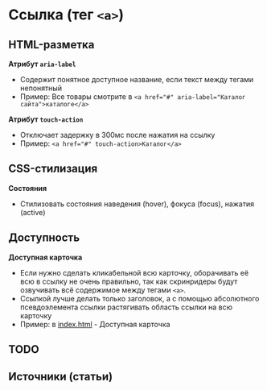 # **Ссылка (тег `<a>`)**

## HTML-разметка
**Атрибут `aria-label`**
- Содержит понятное доступное название, если текст между тегами непонятный
- Пример: Все товары смотрите в `<a href="#" aria-label="Каталог сайта">каталоге</a>`

**Атрибут `touch-action`**
- Отключает задержку в 300мс после нажатия на ссылку
- Пример: `<a href="#" touch-action>Каталог</a>`


## CSS-стилизация
**Состояния**
- Стилизовать состояния наведения (hover), фокуса (focus), нажатия (active)


## Доступность
**Доступная карточка**
- Если нужно сделать кликабельной всю карточку, оборачивать её всю в ссылку не очень правильно, так как скринридеры будут озвучивать всё содержимое между тегами `<a>`.
- Ссылкой лучше делать только заголовок, а с помощью абсолютного псевдоэлемента ссылки растягивать область ссылки на всю карточку
- Пример: в [index.html](index.html) - Доступная карточка


## TODO


## Источники (статьи)